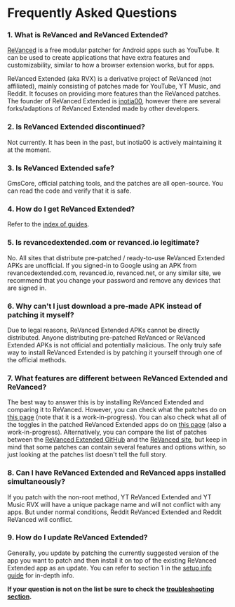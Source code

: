 # **Frequently Asked Questions**

### **1. What is ReVanced and ReVanced Extended?**

[ReVanced](https://revanced.app/) is a free modular patcher for Android apps such as YouTube. It can be used to create applications that have extra features and customizability, similar to how a browser extension works, but for apps.

ReVanced Extended (aka RVX) is a derivative project of ReVanced (not affiliated), mainly consisting of patches made for YouTube, YT Music, and Reddit. It focuses on providing more features than the ReVanced patches. The founder of ReVanced Extended is [inotia00](https://github.com/inotia00), however there are several forks/adaptions of ReVanced Extended made by other developers.



### **2. Is ReVanced Extended discontinued?**

Not currently. It has been in the past, but inotia00 is actively maintaining it at the moment.



### **3. Is ReVanced Extended safe?**

GmsCore, official patching tools, and the patches are all open-source. You can read the code and verify that it is safe.



### **4. How do I get ReVanced Extended?**

Refer to the [index of guides](https://www.reddit.com/r/revancedextended/wiki/guide/).



### **5. Is revancedextended.com or revanced.io legitimate?**

No. All sites that distribute pre-patched / ready-to-use ReVanced Extended APKs are unofficial. If you signed-in to Google using an APK from revancedextended.com, revanced.io, revanced.net, or any similar site, we recommend that you change your password and remove any devices that are signed in.



### **6. Why can't I just download a pre-made APK instead of patching it myself?**

Due to legal reasons, ReVanced Extended APKs cannot be directly distributed. Anyone distributing pre-patched ReVanced or ReVanced Extended APKs is not official and potentially malicious. The only truly safe way to install ReVanced Extended is by patching it yourself through one of the official methods.



### **7. What features are different between ReVanced Extended and ReVanced?**

The best way to answer this is by installing ReVanced Extended and comparing it to ReVanced. However, you can check what the patches do on [this page](https://github.com/ReVanced-Extended-Community/Patches-Documentation#patches-documentation) (note that it is a work-in-progress). You can also check what all of the toggles in the patched ReVanced Extended apps do on [this page](https://kazimmt.github.io/#revanced-extended-features) (also a work-in-progress). Alternatively, you can compare the list of patches between the [ReVanced Extended GitHub](https://github.com/inotia00/revanced-patches/tree/revanced-extended#readme) and the [ReVanced site](https://revanced.app/patches), but keep in mind that some patches can contain several features and options within, so just looking at the patches list doesn't tell the full story.



### **8. Can I have ReVanced Extended and ReVanced apps installed simultaneously?**

If you patch with the non-root method, YT ReVanced Extended and YT Music RVX will have a unique package name and will not conflict with any apps. But under normal conditions, Reddit ReVanced Extended and Reddit ReVanced will conflict.



### **9. How do I update ReVanced Extended?**

Generally, you update by patching the currently suggested version of the app you want to patch and then install it on top of the existing ReVanced Extended app as an update. You can refer to section 1 in the [setup info guide](https://github.com/ReVanced-Extended-Community/Community-Guides/blob/main/general-guides/community-wiki/patching%20%26%20setup%20info.md#1-info-for-updating-revanced-extended) for in-depth info.



**If your question is not on the list be sure to check the [troubleshooting section](https://www.reddit.com/r/revancedextended/wiki/troubleshooting/).**